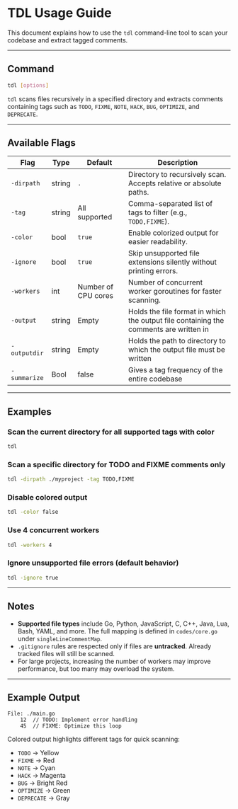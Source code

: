 # TDL Usage Guide

This document explains how to use the `tdl` command-line tool to scan your codebase and extract tagged comments.

---

## Command

```bash
tdl [options]
```

`tdl` scans files recursively in a specified directory and extracts comments containing tags such as `TODO`, `FIXME`, `NOTE`, `HACK`, `BUG`, `OPTIMIZE`, and `DEPRECATE`.

---

## Available Flags

| Flag         | Type   | Default             | Description                                                                           |
| ------------ | ------ | ------------------- | ------------------------------------------------------------------------------------- |
| `-dirpath`   | string | `.`                 | Directory to recursively scan. Accepts relative or absolute paths.                    |
| `-tag`       | string | All supported       | Comma-separated list of tags to filter (e.g., `TODO,FIXME`).                          |
| `-color`     | bool   | `true`              | Enable colorized output for easier readability.                                       |
| `-ignore`    | bool   | `true`              | Skip unsupported file extensions silently without printing errors.                    |
| `-workers`   | int    | Number of CPU cores | Number of concurrent worker goroutines for faster scanning.                           |
| `-output`    | string | Empty               | Holds the file format in which the output file containing the comments are written in |
| `-outputdir` | string | Empty               | Holds the path to directory to which the output file must be written                  |
| `-summarize` | Bool   | false               | Gives a tag frequency of the entire codebase                                          |

---

## Examples

### Scan the current directory for all supported tags with color

```bash
tdl
```

### Scan a specific directory for TODO and FIXME comments only

```bash
tdl -dirpath ./myproject -tag TODO,FIXME
```

### Disable colored output

```bash
tdl -color false
```

### Use 4 concurrent workers

```bash
tdl -workers 4
```

### Ignore unsupported file errors (default behavior)

```bash
tdl -ignore true
```

---

## Notes

- **Supported file types** include Go, Python, JavaScript, C, C++, Java, Lua, Bash, YAML, and more. The full mapping is defined in `codes/core.go` under `singleLineCommentMap`.
- `.gitignore` rules are respected only if files are **untracked**. Already tracked files will still be scanned.
- For large projects, increasing the number of workers may improve performance, but too many may overload the system.

---

## Example Output

```
File: ./main.go
    12  // TODO: Implement error handling
    45  // FIXME: Optimize this loop
```

Colored output highlights different tags for quick scanning:

- `TODO` → Yellow
- `FIXME` → Red
- `NOTE` → Cyan
- `HACK` → Magenta
- `BUG` → Bright Red
- `OPTIMIZE` → Green
- `DEPRECATE` → Gray

